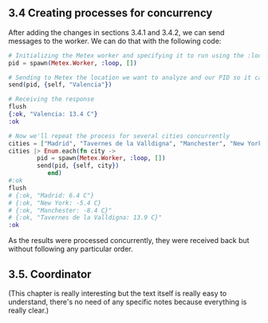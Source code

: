 ## 3.4 Creating processes for concurrency

After adding the changes in sections 3.4.1 and 3.4.2, we can send messages to the worker. We can do that with the following code:

```elixir
# Initializing the Metex worker and specifying it to run using the :loop method without arguments
pid = spawn(Metex.Worker, :loop, [])

# Sending to Metex the location we want to analyze and our PID so it can answer us
send(pid, {self, "Valencia"})

# Receiving the response
flush
{:ok, "Valencia: 13.4 C"}
:ok

# Now we'll repeat the process for several cities concurrently
cities = ["Madrid", "Tavernes de la Valldigna", "Manchester", "New York"]
cities |> Enum.each(fn city ->
		pid = spawn(Metex.Worker, :loop, [])
		send(pid, {self, city})
	       end)
#:ok
flush
# {:ok, "Madrid: 6.4 C"}
# {:ok, "New York: -5.4 C}
# {:ok, "Manchester: -8.4 C}"
# {:ok, "Tavernes de la Valldigna: 13.9 C}"
:ok
```

As the results were processed concurrently, they were received back but without following any particular order.

## 3.5. Coordinator
(This chapter is really interesting but the text itself is really easy to understand, there's no need of any specific notes because everything is really clear.)
